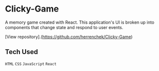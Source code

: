 # Clicky-Game
A memory game created with React. This application's UI is broken up into components that change state and respond to user events.

[View repository].(https://github.com/herrenchek/Clicky-Game)

## Tech Used
`HTML`
`CSS`
`JavaScript`
`React`